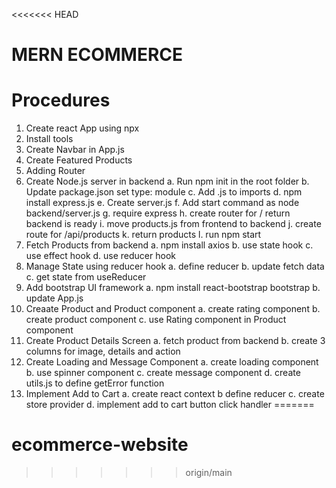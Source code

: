 <<<<<<< HEAD
# MERN ECOMMERCE

# Procedures

1. Create react App using npx
2. Install tools
3. Create Navbar in App.js
4. Create Featured Products
5. Adding Router
6. Create Node.js server in backend
   a. Run npm init in the root folder
   b. Update package.json set type: module
   c. Add .js to imports
   d. npm install express.js
   e. Create server.js
   f. Add start command as node backend/server.js
   g. require express
   h. create router for / return backend is ready
   i. move products.js from frontend to backend
   j. create route for /api/products
   k. return products
   l. run npm start
7. Fetch Products from backend
   a. npm install axios
   b. use state hook
   c. use effect hook
   d. use reducer hook
8. Manage State using reducer hook
   a. define reducer
   b. update fetch data
   c. get state from useReducer
9. Add bootstrap UI framework
   a. npm install react-bootstrap bootstrap
   b. update App.js
10. Creaate Product and Product component
    a. create rating component
    b. create product component
    c. use Rating component in Product component
11. Create Product Details Screen
    a. fetch product from backend
    b. create 3 columns for image, details and action
12. Create Loading and Message Component
    a. create loading component
    b. use spinner component
    c. create message component
    d. create utils.js to define getError function
13. Implement Add to Cart
    a. create react context
    b define reducer
    c. create store provider
    d. implement add to cart button click handler
=======
# ecommerce-website
>>>>>>> origin/main
